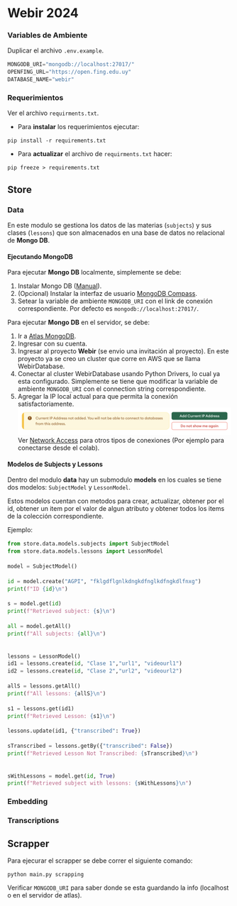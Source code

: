 # Webir 2024

### Variables de Ambiente

Duplicar el archivo `.env.example`.
```python
MONGODB_URI="mongodb://localhost:27017/"
OPENFING_URL="https://open.fing.edu.uy"
DATABASE_NAME="webir"
```

### Requerimientos

Ver el archivo `requirments.txt`.

* Para **instalar** los requerimientos ejecutar:
```
pip install -r requirements.txt
```

* Para **actualizar** el archivo de `requirments.txt` hacer:
```
pip freeze > requirements.txt
```
## Store

### Data
En este modulo se gestiona los datos de las materias (`subjects`) y sus clases (`lessons`) que son almacenados en una base de datos no relacional de **Mongo DB**.

#### Ejecutando MongoDB
Para ejecutar **Mongo DB** localmente, simplemente se debe:
1. Instalar Mongo DB ([Manual](https://www.mongodb.com/docs/manual/installation/)).
2. (Opcional) Instalar la interfaz de usuario [MongoDB Compass](https://www.mongodb.com/try/download/compass).
3. Setear la variable de ambiente `MONGODB_URI` con el link de conexión correspondiente. Por defecto es `mongodb://localhost:27017/`.   

Para ejecutar **Mongo DB** en el servidor, se debe:
1. Ir a [Atlas MongoDB](https://www.mongodb.com/atlas).
2. Ingresar con su cuenta.
3. Ingresar al proyecto **Webir** (se envio una invitación al proyecto). En este proyecto ya se creo un cluster que corre en AWS que se llama WebirDatabase.
4. Conectar al cluster WebirDatabase usando Python Drivers, lo cual ya esta configurado. Simplemente se tiene que modificar la variable de ambiente `MONGODB_URI` con el connection string correspondiente.
5. Agregar la IP local actual para que permita la conexión satisfactoriamente.
![alt text](image.png)
Ver [Network Access](https://cloud.mongodb.com/v2/664a4897fbf0be7fcc03e6c6#/security/network/accessList) para otros tipos de conexiones (Por ejemplo para conectarse desde el colab).

#### Modelos de Subjects y Lessons
Dentro del modulo **data** hay un submodulo **models** en los cuales se tiene dos modelos: `SubjectModel` y `LessonModel`.

Estos modelos cuentan con metodos para crear, actualizar, obtener por el id, obtener un item por el valor de algun atributo y obtener todos los items de la colección correspondiente.

Ejemplo:

```python
from store.data.models.subjects import SubjectModel
from store.data.models.lessons import LessonModel

model = SubjectModel()

id = model.create("AGPI", "fklgdflgnlkdngkdfnglkdfngkdlfnxg")
print(f"ID {id}\n")

s = model.get(id)
print(f"Retrieved subject: {s}\n")

all = model.getAll()
print(f"All subjects: {all}\n")


lessons = LessonModel()
id1 = lessons.create(id, "Clase 1","url1", "videourl1")
id2 = lessons.create(id, "Clase 2","url2", "videourl2")

allS = lessons.getAll()
print(f"All lessons: {allS}\n")

s1 = lessons.get(id1)
print(f"Retrieved Lesson: {s1}\n")

lessons.update(id1, {"transcribed": True})

sTranscribed = lessons.getBy({"transcribed": False})
print(f"Retrieved Lesson Not Transcribed: {sTranscribed}\n")


sWithLessons = model.get(id, True)
print(f"Retrieved subject with lessons: {sWithLessons}\n")
```

### Embedding

### Transcriptions


## Scrapper
Para ejecurar el scrapper se debe correr el siguiente comando:

```
python main.py scrapping
```

Verificar `MONGODB_URI` para saber donde se esta guardando la info (localhost o en el servidor de atlas).

